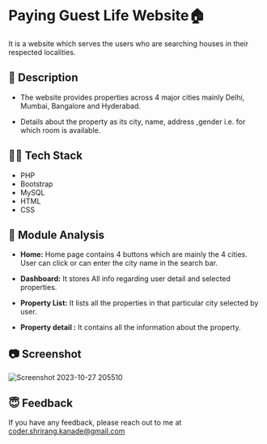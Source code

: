 
# Paying Guest Life Website🏠

It is a website which serves the users who are 
searching houses in their respected localities.



## 📄 Description
- The website provides properties across 4 major cities mainly Delhi, Mumbai, Bangalore and Hyderabad.

- Details about the property as its city, name, address ,gender i.e. for which room is available.
  
## 👩‍💻 Tech Stack

- PHP
- Bootstrap 
- MySQL
- HTML
- CSS


## 🧩 Module Analysis

- **Home:** Home page contains 4 buttons which are mainly the 4 cities. User can click or can enter the city name in the search bar.

- **Dashboard:** It stores All info regarding user detail and selected properties.

- **Property List:** It lists all the properties in that particular city selected by user.

- **Property detail :**  It contains all the information about the property.
  
## 📷 Screenshot
![Screenshot 2023-10-27 205510](https://github.com/ShrirangKanade/Paying-Guest-Life-Website/assets/110344056/e71b1dec-c4f5-4523-ac2d-9accd524fca3)



## 😇 Feedback

If you have any feedback, please reach out to me at coder.shrirang.kanade@gmail.com

